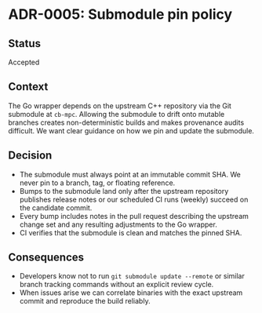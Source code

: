 # ADR-0005: Submodule pin policy

## Status

Accepted

## Context

The Go wrapper depends on the upstream C++ repository via the Git submodule at
`cb-mpc`. Allowing the submodule to drift onto mutable branches
creates non-deterministic builds and makes provenance audits difficult. We want
clear guidance on how we pin and update the submodule.

## Decision

- The submodule must always point at an immutable commit SHA. We never pin to a
  branch, tag, or floating reference.
- Bumps to the submodule land only after the upstream repository publishes
  release notes or our scheduled CI runs (weekly) succeed on the candidate
  commit.
- Every bump includes notes in the pull request describing the upstream change
  set and any resulting adjustments to the Go wrapper.
- CI verifies that the submodule is clean and matches the pinned SHA.

## Consequences

- Developers know not to run `git submodule update --remote` or similar branch
  tracking commands without an explicit review cycle.
- When issues arise we can correlate binaries with the exact upstream commit and
  reproduce the build reliably.

